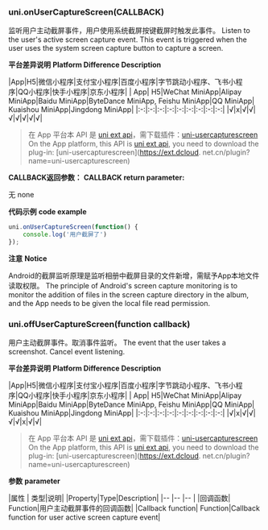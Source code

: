 ### uni.onUserCaptureScreen(CALLBACK)

监听用户主动截屏事件，用户使用系统截屏按键截屏时触发此事件。
Listen to the user's active screen capture event. This event is triggered when the user uses the system screen capture button to capture a screen.
 
**平台差异说明**
**Platform Difference Description**

|App|H5|微信小程序|支付宝小程序|百度小程序|字节跳动小程序、飞书小程序|QQ小程序|快手小程序|京东小程序|
| App| H5|WeChat MiniApp|Alipay MiniApp|Baidu MiniApp|ByteDance MiniApp, Feishu MiniApp|QQ MiniApp| Kuaishou MiniApp|Jingdong MiniApp|
|:-:|:-:|:-:|:-:|:-:|:-:|:-:|:-:|:-:|
|√|x|√|√|√|√|√|√|√|

> 在 App 平台本 API 是 [uni ext api](https://uniapp.dcloud.net.cn/api/extapi.html)，需下载插件：[uni-usercapturescreen](https://ext.dcloud.net.cn/plugin?name=uni-usercapturescreen)
> On the App platform, this API is [uni ext api](https://uniapp.dcloud.net.cn/api/extapi.html), you need to download the plug-in: [uni-usercapturescreen](https://ext.dcloud. net.cn/plugin?name=uni-usercapturescreen)

**CALLBACK返回参数：**
**CALLBACK return parameter:**

无
none

**代码示例**
**code example**

```javascript
uni.onUserCaptureScreen(function() {
    console.log('用户截屏了')
});
```

**注意**
**Notice**

Android的截屏监听原理是监听相册中截屏目录的文件新增，需赋予App本地文件读取权限。
The principle of Android's screen capture monitoring is to monitor the addition of files in the screen capture directory in the album, and the App needs to be given the local file read permission.

### uni.offUserCaptureScreen(function callback)

用户主动截屏事件。取消事件监听。
The event that the user takes a screenshot. Cancel event listening.


**平台差异说明**
**Platform Difference Description**

|App|H5|微信小程序|支付宝小程序|百度小程序|字节跳动小程序、飞书小程序|QQ小程序|快手小程序|京东小程序|
| App| H5|WeChat MiniApp|Alipay MiniApp|Baidu MiniApp|ByteDance MiniApp, Feishu MiniApp|QQ MiniApp| Kuaishou MiniApp|Jingdong MiniApp|
|:-:|:-:|:-:|:-:|:-:|:-:|:-:|:-:|:-:|
|√|x|√|√|√|√|x|√|√|

> 在 App 平台本 API 是 [uni ext api](https://uniapp.dcloud.net.cn/api/extapi.html)，需下载插件：[uni-usercapturescreen](https://ext.dcloud.net.cn/plugin?name=uni-usercapturescreen)
> On the App platform, this API is [uni ext api](https://uniapp.dcloud.net.cn/api/extapi.html), you need to download the plug-in: [uni-usercapturescreen](https://ext.dcloud. net.cn/plugin?name=uni-usercapturescreen)

**参数**
**parameter**

|属性	|	类型|说明|
|Property|Type|Description|
|--	|--	|--	|
|回调函数|	Function|用户主动截屏事件的回调函数|
|Callback function| Function|Callback function for user active screen capture event|
